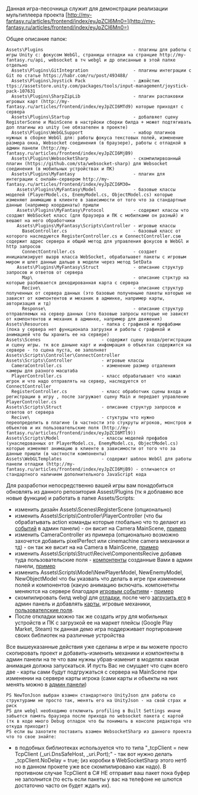 Данная игра-песочница служит для демонстрации реализации мультиплеера проекта [http://my-fantasy.ru/articles/frontend/index/eyJpZCI6Mn0=](http://my-fantasy.ru/articles/frontend/index/eyJpZCI6Mn0=)

Общее описание папок:

	Assets\Plugins									- плагины для работы с игры Unity с: фокусом WebGl, страницы отладки на странцие http://my-fantasy.ru/api, websocket в тч webgl и др описанные в этой папке отдельно
	  Assets\Plugins\GitIntegration					- плагины интеграции с Git по статье https://habr.com/ru/post/493488/
	  Assets\Plugins\Joystick Pack					- джойстик ttps://assetstore.unity.com/packages/tools/input-management/joystick-pack-107631
	  Assets\Plugins\SharpZipLib		    		- плагин распаковки игровых карт (http://my-fantasy.ru/articles/frontend/index/eyJpZCI6MTd9) которые приходят с сервера
	  Assets\Plugins\Startup		    			- добалвяет сцену RegisterScene и MainScene в настрйоки сборки билда + может подтягивать доп плагины из unity (не обязателен в проекте)
	  Assets\Plugins\WebGLSupport		    		- набор плагинов нужных в сборке WebGl для: работы фокуса текстовых полей, изменение размера окна, Websocket соединения (в браузере), работы с отладкой в админ панели (http://my-fantasy.ru/articles/frontend/index/eyJpZCI6MjB9)
	  Assets\Plugins\WebsocketSharp					- скомпилирвоанный плагин (https://github.com/sta/websocket-sharp) для Websocket соединения (в мобильных устройствах и ПК)
	  Assets\Plugins\MyFantasy		   				- плагин для интеграции с онлайн-сервером http://my-fantasy.ru/articles/frontend/index/eyJpZCI6M30=
		Assets\Plugins\MyFantasy\Model  			- базовые классы моделей (PlayerModel.cs, EnemyModel.cs, ObjectModel.cs) которые изменяют анимацию в клиенте в зависимости от того что за стандартные данные (например координаты) пришли
		Assets\Plugins\MyFantasy\Protocol  			- содержит классы что создают WebSocket класс (для браузера и ПК с мобилками он разный) и вешают на него обработчики
		Assets\Plugins\MyFantasy\Scripts\Controller - игровые классы 
		  BaseController.cs		 					- базовый класс от которого наследуются RegisterController.cs и ConnectController.csю содержит адрес сервера и общий метод для управления фокусов в WebGl и http запросов
		  ConnectController.cs						- создает инициализирует вызрв класса WebSocket, обрабатыавет пакеты с игровым миром и шлет данные дальше в модели через метод SetData
		Assets\Plugins\MyFantasy\Struct  			- описание структур запросов и ответов от сервера
		  Map\										- описание стрктур на которые разбивается декодированная карта с сервера
		  Recive\  									- описание структур полученных от сервера данных (это базовые полученыне пакеты которые не зависят от компонтентов и механик в админке, например карты, авторизация и тд)
		  Response\  								- описание структур отправляемых на сервер данных (это базовые запросы которые не зависят от компонтентов и механик в админке, например для движения) 
	Assets\Resources					- папка с графикой и префабами (пока у сервера нет функционала загрузки и работы с графикой и анимацией что бы хранить ее на сервере)
	Assets\Scenes						- содержит сцену входа/регистрации и сцену игры. тк все даныне карт и инфомрация о объектах содержится на сервере - то сцена пуста, ее заполняет Assets\Scripts\Controller\ConnectController
	Assets\Scripts\Controller           - игровые классы 
	  CameraController.cs		 		- изменение размер отдаления камеры для разного масштаба
	  PlayerController.cs   			- класc обрабатывает что нажал игрок и что надо отправлять на сервер, наследуется от ConnectController
	  RegisterController.cs				- класс обработчик сцены входа и регистрации в игру , после загружает сцену Main и передает управление PlayerController.cs 
	Assets\Scripts\Struct  				- описание структур запросов и ответов от сервера
	  Recive\  							- стуктуры что нужно переопределить в плагине (в частности это стукруты игроков, монстров и объектов и их пользовательские поля (http://my-fantasy.ru/articles/frontend/index/eyJpZCI6MTl9))
	Assets\Scripts\Model  				- классы моделей префабов (унаследованных от PlayerModel.cs, EnemyModel.cs, ObjectModel.cs) которые изменяют анимацию в клиенте в зависимости от того что за данные пришли (в частности компоненты)
	Assets\WebGLTemplates  				- содержит шаблон WebGl для работы панели отладки (http://my-fantasy.ru/articles/frontend/index/eyJpZCI6MjB9) - отличается от стандартного наличием дополнительного JavaScript кода 


Для разработки непосредственно вашей игры вам понадобиться обновлять из данного репозитория Assest/Plugins (тк я доблавяю все новые функции) и работать в папке Assets/Scripts:

+ изменить дизайн Assets\Scenes\RegisterScene (опционально)
+ изменить Assets\Scripts\Controller\PlayerController (что бы обрабатывать action команды которые глобально что то делают из [событий](http://my-fantasy.ru/articles/frontend/index/eyJpZCI6MTh9) в админ панели) - он висит на Camera MainScene, [пример](https://bitbucket.org/_catalogs/unity/src/master/Assets/Scripts/Controller/PlayerController.cs) 
+ изменить CameraController из примера  (опционально возможно захочется добавить pixelPerfect или cinemachine camera механики и тд) - он так же висит на на Camera в MainScene, [пример](https://bitbucket.org/_catalogs/unity/src/master/Assets/Scripts/Controller/CameraController.cs)
+ изменить Assets\Scripts\Struct\Recive\ComponentsRecive добавив туда пользовательские поля - [компонтенты](http://my-fantasy.ru/articles/frontend/index/eyJpZCI6MTl9) созданные Вами в админ панели, [пример](https://bitbucket.org/_catalogs/unity/src/master/Assets/Scripts/Struct/Recive/) 
+ изменить Assets\Scripts\Model\NewPlayerModel, NewEnemyModel, NewObjectModel что бы указвать что делать в игре при изменении полей и компонентов (какую анимацию включать. компонетнты меняются на сервере благодаря [игровым событиям](http://my-fantasy.ru/articles/frontend/index/eyJpZCI6MTh9) - [пример](https://bitbucket.org/_catalogs/unity/src/master/Assets/Scripts/Model/)	
+ скомпилировать билд webgl для [отладки](http://my-fantasy.ru/articles/frontend/index/eyJpZCI6MjB9), после чего [загрузить его](http://my-fantasy.ru/articles/frontend/index/eyJpZCI6MjF9) в админ панель и добавлять [карты](http://my-fantasy.ru/articles/frontend/index/eyJpZCI6MTd9), игровые механики, [пользователские поля](http://my-fantasy.ru/articles/frontend/index/eyJpZCI6MTl9). 
+ После откладки можно так же создать игру для мобильных устройств и ПК с загрузкой ее на маркет плейсы (Google Play Market, Steam) тк данная демо игра поддерживает портирование своих библиотек на различные устройства
	
Все вышеуказанные действия уже сделаны в игре и вы можете просто скопировать проект и добавить-изменить механики и компонтенты в админ панели на те что вам нужны убрав-изменит в моделях какая анимация должна запускаться. И пусть Вас не смущает что сцен всего две - карты сами будут подгружаться с сервера на MainScene при изменении на сервере карты игрока (сами карты и объекты на них менять можно в [админ панели](http://my-fantasy.ru/articles/frontend/index/eyJpZCI6MTd9))	


	PS NewTonJson выбран взамен стандартного UnityJson для работы со структурами не просто так, менять его на UnityJson - на свой страх и риск 
	PS для webgl необходимо отключить profiling в Built Settings иначе забьется память браузера после прихода по websocket пакета с картой (тк в коде много Debug отладок что бы понимать в консоле редактора что откуда приходит)
	PS если вы захотите поставить взамен WebsocketSharp из данного проекта что то свое знайте:

+ в подобных библиотеках используется что то типа "_tcpClient = new TcpClient (_uri.DnsSafeHost, _uri.Port);" - так вот нужно делать _tcpClient.NoDelay = true; (из коробки в WebSocketSharp этого нетб но в данном прокете уже все скомпилировано как надо). В противном случае TcpClient в C# НЕ отправит ваш пакет пока буфер не заполнится (то есть если пакеты у вас на телефоне не шлются достаточно часто он будет ждать их).	  
	